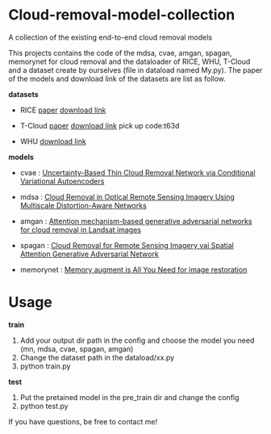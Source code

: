 # Cloud-removal-model-collection
A collection of the existing end-to-end cloud removal models

This projects contains the code of the mdsa, cvae, amgan, spagan, memorynet for cloud removal and the dataloader of RICE, WHU, T-Cloud and a dataset create by ourselves (file in dataload named My.py). The paper of the models and download link of the datasets are list as follow.

**datasets**

* RICE [paper](https://arxiv.org/abs/1901.00600)  [download link](https://github.com/BUPTLdy/RICE_DATASET)

* T-Cloud [paper](https://openaccess.thecvf.com/content/ACCV2022/papers/Ding_Uncertainty-Based_Thin_Cloud_Removal_Network_via_Conditional_Variational_Autoencoders_ACCV_2022_paper.pdf) [download link](https://pan.baidu.com/s/1LtkcdxMbJQTgEr-JvTM1Ug) pick up code:t63d

* WHU [download link](http://gpcv.whu.edu.cn/data/WHU_Cloud_Dataset.html)

**models**

* cvae : [Uncertainty-Based Thin Cloud Removal Network via Conditional Variational Autoencoders](https://openaccess.thecvf.com/content/ACCV2022/papers/Ding_Uncertainty-Based_Thin_Cloud_Removal_Network_via_Conditional_Variational_Autoencoders_ACCV_2022_paper.pdf)

* mdsa : [Cloud Removal in Optical Remote Sensing Imagery Using Multiscale Distortion-Aware Networks](https://ieeexplore.ieee.org/stamp/stamp.jsp?tp=&arnumber=9686746)

* amgan : [Attention mechanism-based generative adversarial networks for cloud removal in Landsat images](https://pdf.sciencedirectassets.com/271745/1-s2.0-S0034425722X00023/1-s2.0-S0034425722000165/main.pdf?X-Amz-Security-Token=IQoJb3JpZ2luX2VjELz%2F%2F%2F%2F%2F%2F%2F%2F%2F%2FwEaCXVzLWVhc3QtMSJHMEUCIDHn2mggQjzwK94UWF3WGy%2BZ3gTAV5D%2BIBxWUiJfNrL3AiEAxtqfXP2BeavsQVt4Ddbsmuxgi%2FXJwVTFgOZ1GtYxUpEqswUIFRAFGgwwNTkwMDM1NDY4NjUiDG%2BS84EPQIzeA2GgvSqQBUqZxUKSDwoGfTGnMd7RMZkMWwPJiGTLZOFgMKYqqNCgBvh6bKxqFKy1AHXp7%2BfQ2QL0EtqBykCemk52DOQ6cr%2BqsZsKKMNnN3dCApxHKs89YqjkcFLBhNxkOBdqeUpSayqbUbMm696nUxozun%2FMUw0qGjevZiDLQt2JRxrhQzqsQ%2FG%2FK7IhQ46xErNe4Bkq2VYP7pO8VnKEcGOz8NOlHJSsxWH5E58O%2BX9pHoVgxno%2Bylg%2FeCtD%2FYNpw23nuYZYgv90gatRUY0SXFFZi3c46d4pIbsmReUaXHScJHRrEzJAji4cXC%2BARVnTToeT4rE3T%2B%2FyuQef5kBCNby5ZKwndZpfmpohA%2BUszTr%2F3JR%2BAd39ibREHNy1LIQzWKRd13f5kfdksSpIquN055OwNWfTHFt6cC8ONAjQ70QXONt74r5xGl1cs7Q38Lo%2BtEAdHiPMs1WepDcg5k5%2B5djwMKs2reU5q3bX0g5liOQJW0lkoDLL9nfkdgJU%2BxW0sSERG4EuFcQXPcB2Vj2K00wKVOzegODrJdHNxGpCA2USGvqdIq1P3Xp94vvPuWFSq%2BatFrbr9i1fDY8hGm%2FFET69qlhRLnOUeOVLftZSxhjD%2Fn25VJrHDmDedN2h6vuvc%2FGFZm2sEGnk6SeWLSgCRBpz206gJOJDtBIPIuIbIAuv5OGyr%2F3sTJhczzmQ6zawDyGqbx9J%2FIjI4Ff0gDgNb2bT7tYx0WkOQmNna8l6yRtTrGdMtbonbJXOodqYjekym8r8ICgLAlp8Dtwf8bTePBlrz6xwxLUbSn9eWkjur%2Fov4QNpfjKG2lOJ7fjGINeoSwWwNb1PS1HJJcqCGbjGHzFByfTBWo05P4AcmQOfI3y4o7fu3dyRMIS18qoGOrEB5yNN41QNih5ob9GjOgQqct4sWY%2B5YMkJjtoYOipoqvFM346ZiQLZQelhOEUphl%2FSZGQ26mjtieazDBq1Cp6qwQdIZ7BsHp0myWRlmixsXkfgOET61wUPh9dlPt2IlfW42mfbYawv4tNNGNTnT4c8ImkGE%2FDFScm7HaQGL6YlOx2F58QBUQiGEy%2FI0m7CUxil%2FHP03qQiolSdn0n7j6Dyth2NMNR9F%2Fgt1bAaiqUSOHNs&X-Amz-Algorithm=AWS4-HMAC-SHA256&X-Amz-Date=20231121T130048Z&X-Amz-SignedHeaders=host&X-Amz-Expires=300&X-Amz-Credential=ASIAQ3PHCVTYS6O5Y6OY%2F20231121%2Fus-east-1%2Fs3%2Faws4_request&X-Amz-Signature=8265152c8e2cce0eecdd9b4cbcfc6171fd00c5e0395661002bb663b0c01ed813&hash=e265975663913221d38df8c949f7700a5e5cdc0e39bfbb9554c8569d3daaaffc&host=68042c943591013ac2b2430a89b270f6af2c76d8dfd086a07176afe7c76c2c61&pii=S0034425722000165&tid=spdf-f997a002-1d50-4a41-aca5-8a3bd7f23c36&sid=d73831005a11c44746296ac-ca44c29026dfgxrqa&type=client&tsoh=d3d3LnNjaWVuY2VkaXJlY3QuY29t&ua=19085e5557565304515256&rr=82991e237abf9e62&cc=cn)

* spagan : [Cloud Removal for Remote Sensing Imagery vai Spatial Attention Generative Adversarial Network](https://arxiv.org/ftp/arxiv/papers/2009/2009.13015.pdf)

* memorynet : [Memory augment is All You Need for image restoration](https://arxiv.org/abs/2309.01377)

 # Usage

**train**

1. Add your output dir path in the config and choose the model you need (mn, mdsa, cvae, spagan, amgan)
2. Change the dataset path in the dataload/xx.py
3. python train.py

**test**

1. Put the pretained model in the pre_train dir and change the config
2. python test.py


If you have questions, be free to contact me!
